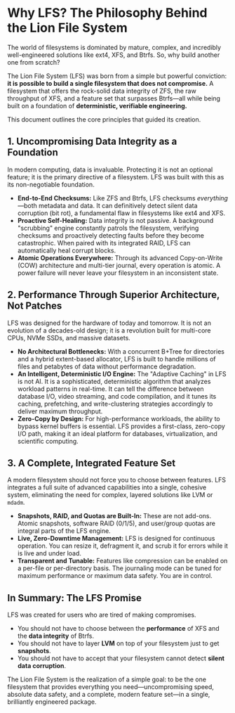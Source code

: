 # Why LFS? The Philosophy Behind the Lion File System

The world of filesystems is dominated by mature, complex, and incredibly well-engineered solutions like ext4, XFS, and Btrfs. So, why build another one from scratch?

The Lion File System (LFS) was born from a simple but powerful conviction: **it is possible to build a single filesystem that does not compromise.** A filesystem that offers the rock-solid data integrity of ZFS, the raw throughput of XFS, and a feature set that surpasses Btrfs—all while being built on a foundation of **deterministic, verifiable engineering.**

This document outlines the core principles that guided its creation.

## 1. Uncompromising Data Integrity as a Foundation

In modern computing, data is invaluable. Protecting it is not an optional feature; it is the primary directive of a filesystem. LFS was built with this as its non-negotiable foundation.

*   **End-to-End Checksums:** Like ZFS and Btrfs, LFS checksums *everything*—both metadata and data. It can definitively detect silent data corruption (bit rot), a fundamental flaw in filesystems like ext4 and XFS.
*   **Proactive Self-Healing:** Data integrity is not passive. A background "scrubbing" engine constantly patrols the filesystem, verifying checksums and proactively detecting faults before they become catastrophic. When paired with its integrated RAID, LFS can automatically heal corrupt blocks.
*   **Atomic Operations Everywhere:** Through its advanced Copy-on-Write (COW) architecture and multi-tier journal, every operation is atomic. A power failure will never leave your filesystem in an inconsistent state.

## 2. Performance Through Superior Architecture, Not Patches

LFS was designed for the hardware of today and tomorrow. It is not an evolution of a decades-old design; it is a revolution built for multi-core CPUs, NVMe SSDs, and massive datasets.

*   **No Architectural Bottlenecks:** With a concurrent B+Tree for directories and a hybrid extent-based allocator, LFS is built to handle millions of files and petabytes of data without performance degradation.
*   **An Intelligent, Deterministic I/O Engine:** The "Adaptive Caching" in LFS is not AI. It is a sophisticated, deterministic algorithm that analyzes workload patterns in real-time. It can tell the difference between database I/O, video streaming, and code compilation, and it tunes its caching, prefetching, and write-clustering strategies accordingly to deliver maximum throughput.
*   **Zero-Copy by Design:** For high-performance workloads, the ability to bypass kernel buffers is essential. LFS provides a first-class, zero-copy I/O path, making it an ideal platform for databases, virtualization, and scientific computing.

## 3. A Complete, Integrated Feature Set

A modern filesystem should not force you to choose between features. LFS integrates a full suite of advanced capabilities into a single, cohesive system, eliminating the need for complex, layered solutions like LVM or `mdadm`.

*   **Snapshots, RAID, and Quotas are Built-In:** These are not add-ons. Atomic snapshots, software RAID (0/1/5), and user/group quotas are integral parts of the LFS engine.
*   **Live, Zero-Downtime Management:** LFS is designed for continuous operation. You can resize it, defragment it, and scrub it for errors while it is live and under load.
*   **Transparent and Tunable:** Features like compression can be enabled on a per-file or per-directory basis. The journaling mode can be tuned for maximum performance or maximum data safety. You are in control.

## In Summary: The LFS Promise

LFS was created for users who are tired of making compromises.

*   You should not have to choose between the **performance** of XFS and the **data integrity** of Btrfs.
*   You should not have to layer **LVM** on top of your filesystem just to get **snapshots**.
*   You should not have to accept that your filesystem cannot detect **silent data corruption**.

The Lion File System is the realization of a simple goal: to be the one filesystem that provides everything you need—uncompromising speed, absolute data safety, and a complete, modern feature set—in a single, brilliantly engineered package.
